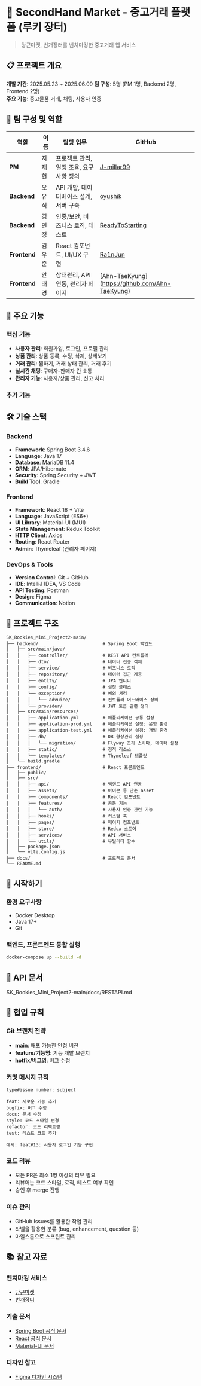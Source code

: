 # 🛒 SecondHand Market - 중고거래 플랫폼 (루키 장터)

> 당근마켓, 번개장터를 벤치마킹한 중고거래 웹 서비스

## 📋 프로젝트 개요

**개발 기간**: 2025.05.23 ~ 2025.06.09
**팀 구성**: 5명 (PM 1명, Backend 2명, Frontend 2명)  
**주요 기능**: 중고물품 거래, 채팅, 사용자 인증

## 👥 팀 구성 및 역할

| 역할         | 이름   | 담당 업무                               | GitHub                                                |
| ------------ | ------ | --------------------------------------- | ----------------------------------------------------- |
| **PM**       | 지재현 | 프로젝트 관리, 일정 조율, 요구사항 정의 | [J-millar99](https://github.com/J-millar99)           |
| **Backend**  | 오유식 | API 개발, 데이터베이스 설계, 서버 구축  | [oyushik](https://github.com/oyushik)                 |
| **Backend**  | 김민정 | 인증/보안, 비즈니스 로직, 테스트        | [ReadyToStarting](https://github.com/ReadyToStarting) |
| **Frontend** | 김우준 | React 컴포넌트, UI/UX 구현              | [Ra1nJun](https://github.com/Ra1nJun)                 |
| **Frontend** | 안태경 | 상태관리, API 연동, 관리자 페이지       | [Ahn-TaeKyung] (https://github.com/Ahn-TaeKyung)      |

## 🎯 주요 기능

### 핵심 기능

- **사용자 관리**: 회원가입, 로그인, 프로필 관리
- **상품 관리**: 상품 등록, 수정, 삭제, 상세보기
- **거래 관리**: 찜하기, 거래 상태 관리, 거래 후기
- **실시간 채팅**: 구매자-판매자 간 소통
- **관리자 기능**: 사용자/상품 관리, 신고 처리

### 추가 기능

## 🛠 기술 스택

### Backend

- **Framework**: Spring Boot 3.4.6
- **Language**: Java 17
- **Database**: MariaDB 11.4
- **ORM**: JPA/Hibernate
- **Security**: Spring Security + JWT
- **Build Tool**: Gradle

### Frontend

- **Framework**: React 18 + Vite
- **Language**: JavaScript (ES6+)
- **UI Library**: Material-UI (MUI)
- **State Management**: Redux Toolkit
- **HTTP Client**: Axios
- **Routing**: React Router
- **Admin**: Thymeleaf (관리자 페이지)

### DevOps & Tools

- **Version Control**: Git + GitHub
- **IDE**: IntelliJ IDEA, VS Code
- **API Testing**: Postman
- **Design**: Figma
- **Communication**: Notion

## 📁 프로젝트 구조

```
SK_Rookies_Mini_Project2-main/
├── backend/                        # Spring Boot 백엔드
│   ├── src/main/java/
│   │   ├── controller/             # REST API 컨트롤러
│   │   ├── dto/                    # 데이터 전송 객체
│   │   ├── service/                # 비즈니스 로직
│   │   ├── repository/             # 데이터 접근 계층
│   │   ├── entity/                 # JPA 엔티티
│   │   ├── config/                 # 설정 클래스
│   │   └── exception/              # 예외 처리
│   │   │   └── advuice/            # 컨트롤러 어드바이스 정의
│   │   └── provider/               # JWT 토큰 관련 정의
│   ├── src/main/resources/
│   │   ├── application.yml         # 애플리케이션 공통 설정
│   │   ├── application-prod.yml    # 애플리케이션 설정: 운영 환경
│   │   ├── application-test.yml    # 애플리케이션 설정: 개발 환경
│   │   ├── db/                     # DB 형상관리 설정
│   │   │   └── migration/          # Flyway 초기 스키마, 데이터 설정
│   │   ├── static/                 # 정적 리소스
│   │   └── templates/              # Thymeleaf 템플릿
│   └── build.gradle
├── frontend/                       # React 프론트엔드
│   ├── public/
│   ├── src/
│   │   ├── api/                    # 백엔드 API 연동
│   │   ├── assets/                 # 아이콘 등 단순 asset
│   │   ├── components/             # React 컴포넌트
│   │   ├── features/               # 공통 기능
│   │   │   └── auth/               # 사용자 인증 관련 기능
│   │   ├── hooks/                  # 커스텀 훅
│   │   ├── pages/                  # 페이지 컴포넌트
│   │   ├── store/                  # Redux 스토어
│   │   ├── services/               # API 서비스
│   │   └── utils/                  # 유틸리티 함수
│   ├── package.json
│   └── vite.config.js
├── docs/                           # 프로젝트 문서
└── README.md
```

## 🚀 시작하기

### 환경 요구사항

- Docker Desktop
- Java 17+
- Git

### 백엔드, 프론트엔드 통합 실행

```bash
docker-compose up --build -d
```

## 📖 API 문서

SK_Rookies_Mini_Project2-main/docs/RESTAPI.md

## 🤝 협업 규칙

### Git 브랜치 전략

- **main**: 배포 가능한 안정 버전
- **feature/기능명**: 기능 개발 브랜치
- **hotfix/버그명**: 버그 수정

### 커밋 메시지 규칙

```
type#issue number: subject

feat: 새로운 기능 추가
bugfix: 버그 수정
docs: 문서 수정
style: 코드 스타일 변경
refactor: 코드 리팩토링
test: 테스트 코드 추가

예시: feat#13: 사용자 로그인 기능 구현
```

### 코드 리뷰

- 모든 PR은 최소 1명 이상의 리뷰 필요
- 리뷰어는 코드 스타일, 로직, 테스트 여부 확인
- 승인 후 merge 진행

### 이슈 관리

- GitHub Issues를 활용한 작업 관리
- 라벨을 활용한 분류 (bug, enhancement, question 등)
- 마일스톤으로 스프린트 관리

## 📚 참고 자료

### 벤치마킹 서비스

- [당근마켓](https://www.daangn.com/)
- [번개장터](https://m.bunjang.co.kr/)

### 기술 문서

- [Spring Boot 공식 문서](https://spring.io/projects/spring-boot)
- [React 공식 문서](https://react.dev/)
- [Material-UI 문서](https://mui.com/)

### 디자인 참고

- [Figma 디자인 시스템](link-to-figma)
